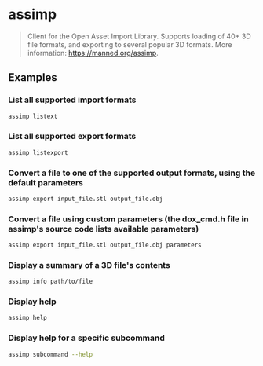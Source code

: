 # assimp

> Client for the Open Asset Import Library. Supports loading of 40+ 3D file formats, and exporting to several popular 3D formats. More information: <https://manned.org/assimp>.

## Examples

### List all supported import formats

```bash
assimp listext
```

### List all supported export formats

```bash
assimp listexport
```

### Convert a file to one of the supported output formats, using the default parameters

```bash
assimp export input_file.stl output_file.obj
```

### Convert a file using custom parameters (the dox_cmd.h file in assimp's source code lists available parameters)

```bash
assimp export input_file.stl output_file.obj parameters
```

### Display a summary of a 3D file's contents

```bash
assimp info path/to/file
```

### Display help

```bash
assimp help
```

### Display help for a specific subcommand

```bash
assimp subcommand --help
```
